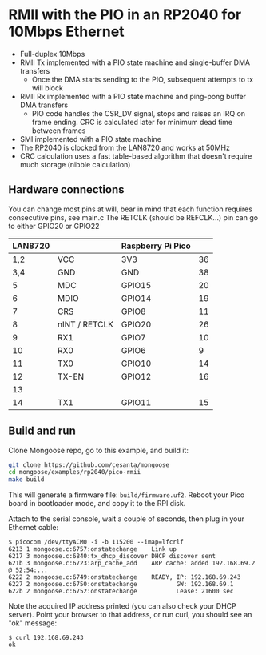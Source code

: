 
# RMII with the PIO in an RP2040 for 10Mbps Ethernet

- Full-duplex 10Mbps
- RMII Tx implemented with a PIO state machine and single-buffer DMA transfers
  - Once the DMA starts sending to the PIO, subsequent attempts to tx will block 
- RMII Rx implemented with a PIO state machine and ping-pong buffer DMA transfers
  - PIO code handles the CSR_DV signal, stops and raises an IRQ on frame ending. CRC is calculated later for minimum dead time between frames
- SMI implemented with a PIO state machine
- The RP2040 is clocked from the LAN8720 and works at 50MHz
- CRC calculation uses a fast table-based algorithm that doesn't require much storage (nibble calculation)

## Hardware connections

You can change most pins at will, bear in mind that each function requires consecutive pins, see main.c
The RETCLK (should be REFCLK...) pin can go to either GPIO20 or GPIO22

| LAN8720 | | Raspberry Pi Pico |  |
| ----------- | ----------- |----------------- | -- |
| 1,2 | VCC | 3V3 | 36 |
| 3,4 | GND | GND | 38 |
| 5 | MDC | GPIO15 | 20 |
| 6 | MDIO | GPIO14 | 19 |
| 7 | CRS | GPIO8 | 11 |
| 8 | nINT / RETCLK | GPIO20 | 26 |
| 9 | RX1 | GPIO7 | 10 |
| 10 | RX0 | GPIO6 | 9 |
| 11 | TX0 | GPIO10 | 14 |
| 12 | TX-EN | GPIO12 | 16 |
| 13 |
| 14| TX1 | GPIO11 | 15 |


## Build and run

Clone Mongoose repo, go to this example, and build it:

```sh
git clone https://github.com/cesanta/mongoose
cd mongoose/examples/rp2040/pico-rmii
make build
```

This will generate a firmware file: `build/firmware.uf2`. Reboot your Pico board in bootloader mode, and copy it to the RPI disk.

Attach to the serial console, wait a couple of seconds, then plug in your Ethernet cable:

```
$ picocom /dev/ttyACM0 -i -b 115200 --imap=lfcrlf
6213 1 mongoose.c:6757:onstatechange    Link up
6217 3 mongoose.c:6840:tx_dhcp_discover DHCP discover sent
621b 3 mongoose.c:6723:arp_cache_add    ARP cache: added 192.168.69.2 @ 52:54:...
6222 2 mongoose.c:6749:onstatechange    READY, IP: 192.168.69.243
6227 2 mongoose.c:6750:onstatechange           GW: 192.168.69.1
622b 2 mongoose.c:6752:onstatechange           Lease: 21600 sec
```

Note the acquired IP address printed (you can also check your DHCP server). Point your browser to that address, or run curl, you should see an "ok" message:

```
$ curl 192.168.69.243
ok
```
